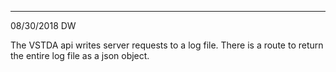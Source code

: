 ****************************
08/30/2018  DW

The VSTDA api writes server requests to a log file.  There is a route to return the entire log file as a json object.  
